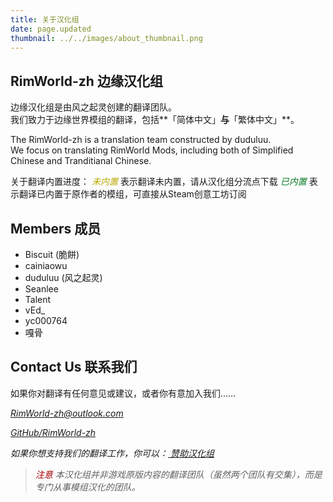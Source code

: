 ```yaml
---
title: 关于汉化组
date: page.updated
thumbnail: ../../images/about_thumbnail.png
---
```


## RimWorld-zh 边缘汉化组

边缘汉化组是由风之起灵创建的翻译团队。  
我们致力于边缘世界模组的翻译，包括**「简体中文」**与**「繁体中文」**。

The RimWorld-zh is a translation team constructed by duduluu.  
We focus on translating RimWorld Mods, including both of Simplified Chinese and Tranditianal Chinese.

关于翻译内置进度：
<i class="fa fa-exclamation-circle" aria-hidden="true" title="未内置，请从汉化组分流点下载" style="color:#b7aa00"> 未内置</i> 表示翻译未内置，请从汉化组分流点下载
<i class="fa fa-check-circle" aria-hidden="true" title="翻译已内置于原作者的模组，可直接从Steam创意工坊订阅" style="color:#097c25"> 已内置</i> 表示翻译已内置于原作者的模组，可直接从Steam创意工坊订阅

## Members 成员

* Biscuit (脆餅)
* cainiaowu
* duduluu (风之起灵)
* Seanlee
* Talent
* vEd_
* yc000764
* 嘎骨

## Contact Us 联系我们

如果你对翻译有任何意见或建议，或者你有意加入我们……

<a href="mailto:RimWorld-zh@outlook.com" target="_blank"><i class="fa fa-envelope" aria-hidden="true" /> RimWorld-zh@outlook.com</a>

<a href="https://github.com/RimWorld-zh" target="_blank"><i class="fa fa-github" aria-hidden="true" /> GitHub/RimWorld-zh</a>

如果你想支持我们的翻译工作，你可以：<a href="/support/" target="_blank"><i class="fa fa-usd" aria-hidden="true" /> 赞助汉化组</a>

> <i class="fa fa-exclamation-triangle" aria-hidden="true" style="color:#a40000"> 注意</i>
本汉化组并非游戏原版内容的翻译团队（虽然两个团队有交集），而是专门从事模组汉化的团队。
